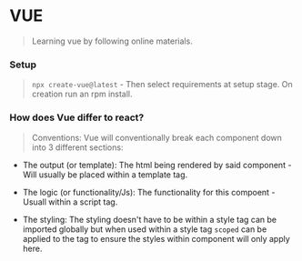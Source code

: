 # VUE

> Learning vue by following online materials.

### Setup

> ```npx create-vue@latest``` - Then select requirements at setup stage. On creation run an rpm install. 

### How does Vue differ to react? 

> Conventions: Vue will conventionally break each component down into 3 different sections: 

* The output (or template): The html being rendered by said component - Will usually be placed within a template tag.

* The logic (or functionality/Js): The functionality for this compoent - Usuall within a script tag.

* The styling: The styling doesn't have to be within a style tag can be imported globally but when used within a style tag ```scoped``` can be applied to the tag to ensure the styles within component will only apply here.
